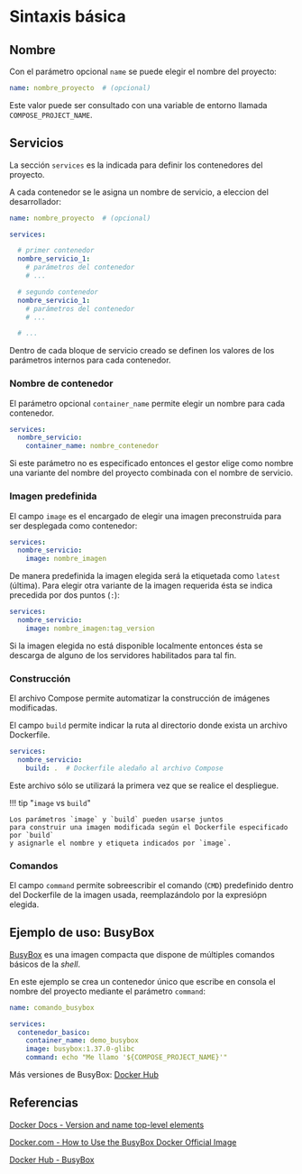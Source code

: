
# Sintaxis básica


## Nombre

Con el parámetro opcional `name` se puede elegir el nombre del proyecto:


```yaml
name: nombre_proyecto  # (opcional)
```

Este valor puede ser consultado con una variable de entorno llamada
`COMPOSE_PROJECT_NAME`.

## Servicios

La sección `services` es la indicada
para definir los contenedores del proyecto.

A cada contenedor se le asigna un nombre de servicio,
a eleccion del desarrollador:

```yaml
name: nombre_proyecto  # (opcional)

services:

  # primer contenedor
  nombre_servicio_1:  
    # parámetros del contenedor
    # ...

  # segundo contenedor
  nombre_servicio_1:  
    # parámetros del contenedor
    # ...

  # ...
```

Dentro de cada bloque de servicio creado
se definen los valores de los parámetros internos para cada contenedor.


### Nombre de contenedor

El parámetro opcional `container_name` permite elegir un nombre
para cada contenedor.

```yaml
services:
  nombre_servicio:
    container_name: nombre_contenedor
```
Si este parámetro no es especificado
entonces el gestor elige como nombre
una variante del nombre del proyecto
combinada con el nombre de servicio.



### Imagen predefinida

El campo `image` es el encargado de elegir una imagen preconstruida
para ser desplegada como contenedor:

```yaml
services:
  nombre_servicio:
    image: nombre_imagen
```

De manera predefinida la imagen elegida será la etiquetada como `latest` (última).
Para elegir otra variante de la imagen requerida ésta se indica precedida por dos puntos (`:`):


```yaml
services:
  nombre_servicio:
    image: nombre_imagen:tag_version
```


Si la imagen elegida no está disponible localmente entonces ésta se descarga de alguno de los servidores habilitados para tal fin.


### Construcción

El archivo Compose permite automatizar la construcción de imágenes modificadas.

El campo `build` permite indicar la ruta al directorio
donde exista un archivo Dockerfile.


```yaml
services:
  nombre_servicio:
    build: .  # Dockerfile aledaño al archivo Compose
```

Este archivo sólo se utilizará la primera vez que se realice el despliegue.


!!! tip "`image` vs `build`"

    Los parámetros `image` y `build` pueden usarse juntos
    para construir una imagen modificada según el Dockerfile especificado por `build`
    y asignarle el nombre y etiqueta indicados por `image`. 



### Comandos

El campo `command` permite sobreescribir el comando (`CMD`)
predefinido dentro del Dockerfile de la imagen usada,
reemplazándolo por la expresiópn elegida.



## Ejemplo de uso: BusyBox

[BusyBox](https://www.docker.com/blog/use-cases-and-tips-for-using-the-busybox-docker-official-image/) es una imagen compacta que dispone de múltiples comandos básicos de la *shell*.

En este ejemplo se crea un contenedor único que escribe en consola el nombre del proyecto mediante el parámetro `command`:


```yaml
name: comando_busybox

services:
  contenedor_basico:
    container_name: demo_busybox
    image: busybox:1.37.0-glibc
    command: echo "Me llamo '${COMPOSE_PROJECT_NAME}'"
```

Más versiones de BusyBox: [Docker Hub](https://hub.docker.com/_/busybox)

## Referencias

[Docker Docs - Version and name top-level elements](https://docs.docker.com/reference/compose-file/version-and-name/)

[Docker.com - How to Use the BusyBox Docker Official Image](https://www.docker.com/blog/use-cases-and-tips-for-using-the-busybox-docker-official-image/)


[Docker Hub - BusyBox](https://hub.docker.com/_/busybox)
